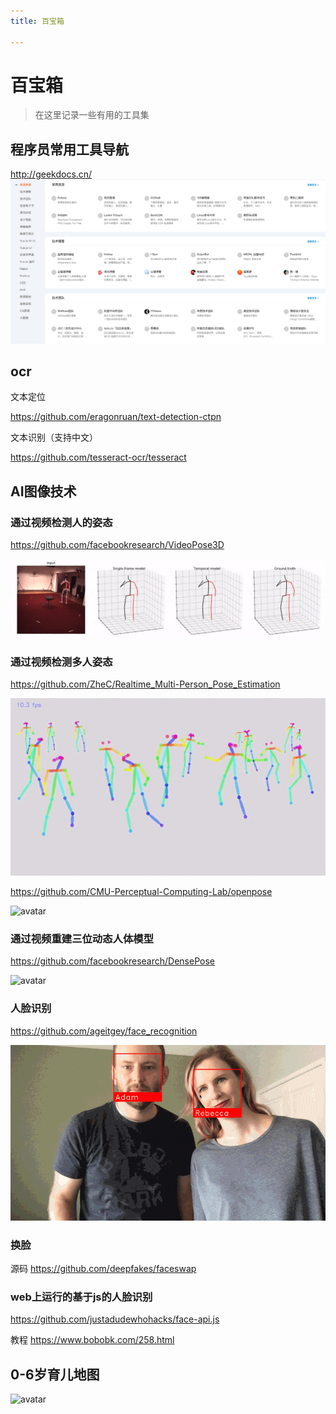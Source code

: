 ```yaml
---
title: 百宝箱

---
```


# 百宝箱
> 在这里记录一些有用的工具集
## 程序员常用工具导航
http://geekdocs.cn/
![avatar](geekdocs.png)
## ocr

文本定位

https://github.com/eragonruan/text-detection-ctpn

文本识别（支持中文）

https://github.com/tesseract-ocr/tesseract

## AI图像技术

### 通过视频检测人的姿态

https://github.com/facebookresearch/VideoPose3D

![avatar](demo_temporal.gif)

### 通过视频检测多人姿态
https://github.com/ZheC/Realtime_Multi-Person_Pose_Estimation

![avatar](dance.gif)

https://github.com/CMU-Perceptual-Computing-Lab/openpose

![avatar](openpose.gif)


### 通过视频重建三位动态人体模型

https://github.com/facebookresearch/DensePose

![avatar](densepose.gif)



### 人脸识别
https://github.com/ageitgey/face_recognition

![avatar](face_recog.gif)

### 换脸
源码
https://github.com/deepfakes/faceswap

### web上运行的基于js的人脸识别

https://github.com/justadudewhohacks/face-api.js

教程
https://www.bobobk.com/258.html
## 0-6岁育儿地图
![avatar](zerotosix.jpg)
